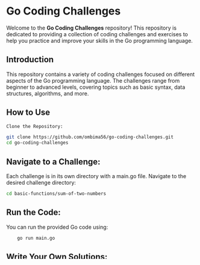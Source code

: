 # Go Coding Challenges

Welcome to the **Go Coding Challenges** repository! This repository is dedicated to providing a collection of coding challenges and exercises to help you practice and improve your skills in the Go programming language.

## Introduction

This repository contains a variety of coding challenges focused on different aspects of the Go programming language. The challenges range from beginner to advanced levels, covering topics such as basic syntax, data structures, algorithms, and more.


## How to Use
```sh
Clone the Repository:
```

```sh
git clone https://github.com/ombima56/go-coding-challenges.git
cd go-coding-challenges
```
## Navigate to a Challenge:

Each challenge is in its own directory with a main.go file. Navigate to the desired challenge directory:

```sh
cd basic-functions/sum-of-two-numbers
```
## Run the Code:

You can run the provided Go code using:

```sh
    go run main.go
```
## Write Your Own Solutions:

- Feel free to modify the main.go files or create new ones to practice your solutions.